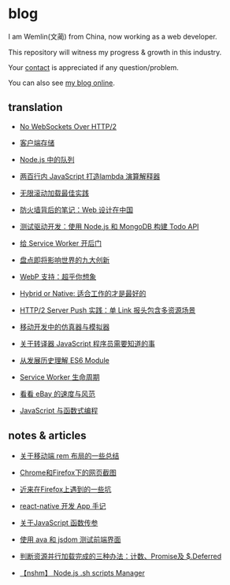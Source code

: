 # blog

I am Wemlin(文蔺) from China, now working as a web developer. 

This repository will witness my progress & growth in this industry.

Your [contact](mailto:angusfu1126@qq.com) is appreciated if any question/problem.

You can also see [my blog online](https://segmentfault.com/blog/wemlin).

## translation

- [No WebSockets Over HTTP/2](translation/no-websockets-over-http2.md)

- [客户端存储](translation/client-side-storage.md)

- [Node.js 中的队列](translation/queues-in-node.js.md)

- [两百行内 JavaScript 打造lambda 演算解释器](translation/writing-a-lambda-calculus-interpreter-in-javascript.md)

- [无限滚动加载最佳实践](translation/infinite-scrolling-best-practices.md)

- [防火墙背后的笔记：Web 设计在中国](translation/notes-from-behind-the-firewall-the-state-of-web-design-in-china.md)

- [测试驱动开发：使用 Node.js 和 MongoDB 构建 Todo API](translation/todo-api-with-unit-test.md)

- [给 Service Worker 开后门](translation/backdoor-service-worker.md)

- [盘点即将影响世界的九大创新](translation/9-innovations-that-could-become-the-next-big-thing.md)

- [WebP 支持：超乎你想象](translation/webp-support.md)

- [Hybrid or Native: 适合工作的才是最好的](translation/hybrid-or-native-mobile-app-use-the-right-tool-for-the-job.md)

- [HTTP/2 Server Push 实践：单 Link  报头包含多资源场景](translation/http-2-server-push-with-multiple-assets-per-link-header.md)

- [移动开发中的仿真器与模拟器](translation/how-do-mobile-emulators-even.md)

- [关于转译器 JavaScript 程序员需要知道的事](translation/javascript-transpilers-need-know.md)

- [从发展历史理解 ES6 Module](translation/understanding-es6-modules-via-their-history.md)

- [Service Worker 生命周期](translation/the-service-worker-lifecycle.md)

- [看看 eBay 的速度与风范](translation/browse-ebay-with-style-and-speed-ebay.md)

- [JavaScript  与函数式编程](translation/JavaScript-and-Functional-Programming.md)

## notes & articles

- [关于移动端 rem 布局的一些总结](blog/about-rem-layout.md)

- [Chrome和Firefox下的网页截图](blog/screen-shot-upload.md)

- [近来在Firefox上遇到的一些坑](blog/problems-with-firefox.md)

- [react-native 开发 App 手记](blog/app-with-react-native.md)

- [关于JavaScript 函数传参](blog/javascript-argument.md)

- [使用 ava 和 jsdom 测试前端界面](blog/test-with-ava-jsdom.md)

- [判断资源并行加载完成的三种办法：计数、Promise及 $.Deferred](blog/when-are-all-resources-all-loaded.md)

- [【nshm】 Node.js .sh scripts Manager](blog/Node.js-sh-scripts-Manager.md)